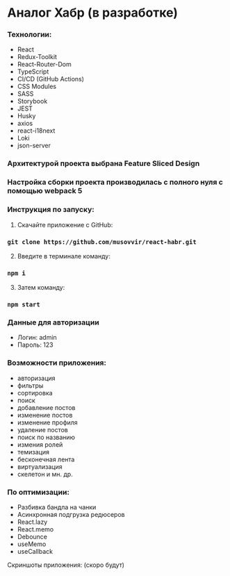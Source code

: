 # Аналог Хабр (в разработке)

### Технологии:

- React
- Redux-Toolkit
- React-Router-Dom
- TypeScript
- CI/CD (GitHub Actions)
- CSS Modules
- SASS
- Storybook
- JEST
- Husky
- axios
- react-i18next
- Loki
- json-server

### Архитектурой проекта выбрана Feature Sliced Design
### Настройка сборки проекта производилась с полного нуля с помощью webpack 5

### Инструкция по запуску:

1. Скачайте приложение с GitHub:

### `git clone https://github.com/musovvir/react-habr.git`

2. Введите в терминале команду:

### `npm i`

3. Затем команду:

### `npm start`

### Данные для авторизации

- Логин: admin
- Пароль: 123

### Возможности приложения:

- авторизация
- фильтры
- сортировка
- поиск
- добавление постов
- изменение постов
- изменение профиля
- удаление постов
- поиск по названию
- измения ролей
- темизация
- бесконечная лента
- виртуализация
- скелетон
 и мн. др.

### По оптимизации:

- Разбивка бандла на чанки
- Асинхронная подгрузка редюсеров 
- React.lazy
- React.memo
- Debounce
- useMemo
- useCallback

Скриншоты приложения: (скоро будут)
